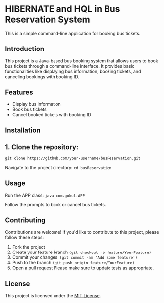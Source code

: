 # HIBERNATE and HQL in Bus Reservation System 

This is a simple command-line application for booking bus tickets.

## Introduction

This project is a Java-based bus booking system that allows users to book bus tickets through a command-line interface. It provides basic functionalities like displaying bus information, booking tickets, and canceling bookings with booking ID.

## Features

- Display bus information
- Book bus tickets
- Cancel booked tickets with booking ID

## Installation

## 1. Clone the repository:

`
git clone https://github.com/your-username/busReservation.git
`

Navigate to the project directory:
`
cd busReservation
`


## Usage
Run the APP class:
`
java com.gokul.APP
`

Follow the prompts to book or cancel bus tickets.
## Contributing
Contributions are welcome! If you'd like to contribute to this project, please follow these steps:

1. Fork the project
2. Create your feature branch `(git checkout -b feature/YourFeature)`
3. Commit your changes` (git commit -am 'Add some feature')`
4. Push to the branch `(git push origin feature/YourFeature)`
5. Open a pull request
Please make sure to update tests as appropriate.

## License
This project is licensed under the [MIT License](https://github.com/gokulgajapathi/BusReservation/blob/main/LICENSE).
